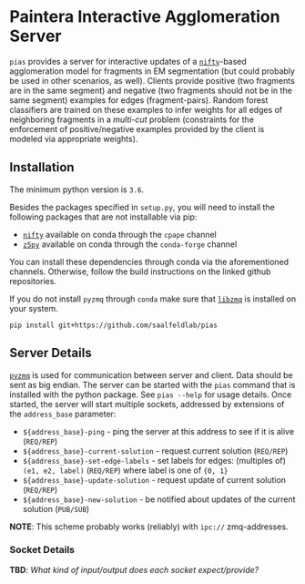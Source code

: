 # Paintera Interactive Agglomeration Server

`pias` provides a server for interactive updates of a [`nifty`](https://github.com/DerThorsten/nifty)-based agglomeration model for fragments in EM segmentation (but could probably be used in other scenarios, as well). Clients provide positive (two fragments are in the same segment) and negative (two fragments should not be in the same segment) examples for edges (fragment-pairs). Random forest classifiers are trained on these examples to infer weights for all edges of neighboring fragments in a *multi-cut* problem (constraints for the enforcement of positive/negative examples provided by the client is modeled via appropriate weights).

## Installation

The minimum python version is `3.6`.

Besides the packages specified in `setup.py`, you will need to install the following packages that are not installable via pip:
 - [`nifty`](https://github.com/DerThorsten/nifty) available on conda through the `cpape` channel
 - [`z5py`](https://github.com/constantinpape/z5) available on conda through the `conda-forge` channel

You can install these dependencies through conda via the aforementioned channels. Otherwise, follow the build instructions on the linked github repositories.

If you do not install `pyzmq` through `conda` make sure that [`libzmq`](https://github.com/zeromq/libzmq) is installed on your system.

``` shell
pip install git+https://github.com/saalfeldlab/pias
```

## Server Details


[`pyzmq`](https://github.com/zeromq/pyzmq) is used for communication between server and client. Data should be sent as big endian. The server can be started with the `pias` command that is installed with the python package. See `pias --help` for usage details. Once started, the server will start multiple sockets, addressed by extensions of the `address_base` parameter:

  - `${address_base}-ping`             - ping the server at this address to see if it is alive (`REQ/REP`)
  - `${address_base}-current-solution` - request current solution (`REQ/REP`)
  - `${address_base}-set-edge-labels`  - set labels for edges: (multiples of) `(e1, e2, label)` (`REQ/REP`) where label is one of `{0, 1}`
  - `${address_base}-update-solution`  - request update of current solution (`REQ/REP`)
  - `${address_base}-new-solution`     - be notified about updates of the current solution (`PUB/SUB`)

**NOTE**: This scheme probably works (reliably) with `ipc://` zmq-addresses.


### Socket Details

**TBD**: *What kind of input/output does each socket expect/provide?*
